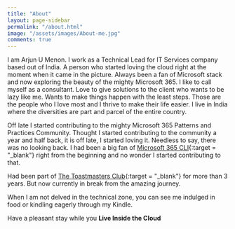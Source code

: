 ```yaml
---
title: "About"
layout: page-sidebar
permalink: "/about.html"
image: "/assets/images/About-me.jpg"
comments: true
---
```

I am Arjun U Menon. I work as a Technical Lead for IT Services company based out of India. A person who started loving the cloud right at the moment when it came in the picture. Always been a fan of Microsoft stack and now exploring the beauty of the mighty Microsoft 365.
I like to call myself as a consultant. Love to give solutions to the client who wants to be lazy like me. Wants to make things happen with the least steps. Those are the people who I love most and I thrive to make their life easier.
I live in India where the diversities are part and parcel of the entire country.

Off late I started contributing to the mighty Microsoft 365 Patterns and Practices Community. Thought I started contributing to the community a year and half back, it is off late, I started loving it. Needless to say, there was no looking back. I had been a big fan of [Microsoft 365 CLI](https://aka.ms/cli-m365){:target = "_blank"} right from the beginning and no wonder I started contributing to that.

Had been part of [The Toastmasters Club](https://www.toastmasters.org/){:target = "_blank"} for more than 3 years. But now currently in break from the amazing journey.

When I am not delved in the technical zone, you can see me indulged in food or kindling eagerly through my Kindle.

Have a pleasant stay while you **Live Inside the Cloud**
